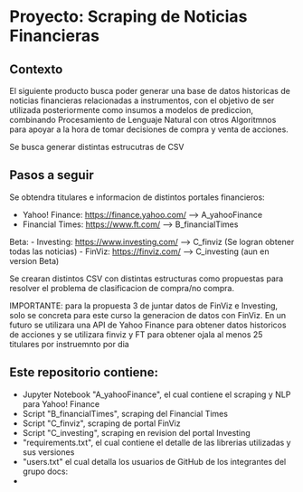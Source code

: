 # Proyecto: Scraping de Noticias Financieras

## Contexto
El siguiente producto busca poder generar una base de datos historicas de noticias financieras relacionadas a instrumentos, con el objetivo de ser utilizada posteriormente como insumos a modelos de prediccion, combinando Procesamiento de Lenguaje Natural con otros Algoritmnos para apoyar a la hora de tomar decisiones de compra y venta de acciones. 

Se busca generar distintas estrucutras de CSV 

## Pasos a seguir

Se obtendra titulares e informacion de distintos portales financieros:


- Yahoo! Finance: https://finance.yahoo.com/ --> A_yahooFinance
- Financial Times: https://www.ft.com/ --> B_financialTimes

Beta:
	- Investing: https://www.investing.com/ --> C_finviz (Se logran obtener todas las noticias)
	- FinViz: https://finviz.com/ --> C_investing (aun en version Beta)
 
Se crearan distintos CSV con distintas estructuras como propuestas para resolver el problema de clasificacion de compra/no compra. 


IMPORTANTE: para la propuesta 3 de juntar datos de FinViz e Investing, solo se concreta para este curso la generacion de datos con FinViz. En un futuro se utilizara una API de Yahoo Finance para obtener datos historicos de acciones y se utilizara finviz y FT para obtener ojala al menos 25 titulares por instruemnto por dia

## Este repositorio contiene:

- Jupyter Notebook "A_yahooFinance", el cual contiene el scraping y NLP para Yahoo! Finance
- Script "B_financialTimes", scraping del Financial Times
- Script  "C_finviz", scraping de portal FinViz
- Script  "C_investing", scraping en revision del portal Investing
- "requirements.txt", el cual contiene el detalle de las librerias utilizadas y sus versiones
- "users.txt" el cual detalla los usuarios de GitHub de los integrantes del grupo 
docs:
- 


